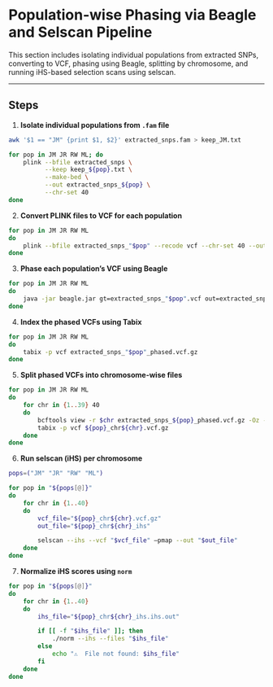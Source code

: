 #  Population-wise Phasing via Beagle and Selscan Pipeline

This section includes isolating individual populations from extracted SNPs, converting to VCF, phasing using Beagle, splitting by chromosome, and running iHS-based selection scans using selscan.

---

## Steps

1. **Isolate individual populations from `.fam` file**  
```bash
awk '$1 == "JM" {print $1, $2}' extracted_snps.fam > keep_JM.txt

for pop in JM JR RW ML; do
    plink --bfile extracted_snps \
          --keep keep_${pop}.txt \
          --make-bed \
          --out extracted_snps_${pop} \
          --chr-set 40
done
```
2. **Convert PLINK files to VCF for each population**
```bash
for pop in JM JR RW ML
do
    plink --bfile extracted_snps_"$pop" --recode vcf --chr-set 40 --out extracted_snps_"$pop"
done
```
3. **Phase each population’s VCF using Beagle**  
```bash
for pop in JM JR RW ML
do
    java -jar beagle.jar gt=extracted_snps_"$pop".vcf out=extracted_snps_"$pop"_phased nthreads=4
done
```
4. **Index the phased VCFs using Tabix**  
```bash
for pop in JM JR RW ML
do
    tabix -p vcf extracted_snps_"$pop"_phased.vcf.gz
done
```
5. **Split phased VCFs into chromosome-wise files**  
```bash
for pop in JM JR RW ML
do
    for chr in {1..39} 40
    do
        bcftools view -r $chr extracted_snps_${pop}_phased.vcf.gz -Oz -o ${pop}_chr${chr}.vcf.gz
        tabix -p vcf ${pop}_chr${chr}.vcf.gz
    done
done
```
6. **Run selscan (iHS) per chromosome**  
```bash
pops=("JM" "JR" "RW" "ML")

for pop in "${pops[@]}"
do
    for chr in {1..40}
    do
        vcf_file="${pop}_chr${chr}.vcf.gz"
        out_file="${pop}_chr${chr}_ihs"

        selscan --ihs --vcf "$vcf_file" –pmap --out "$out_file"
    done
done
```
7. **Normalize iHS scores using `norm`**
```bash
for pop in "${pops[@]}"
do
    for chr in {1..40}
    do
        ihs_file="${pop}_chr${chr}_ihs.ihs.out"

        if [[ -f "$ihs_file" ]]; then
            ./norm --ihs --files "$ihs_file"
        else
            echo "⚠️  File not found: $ihs_file"
        fi
    done
done
